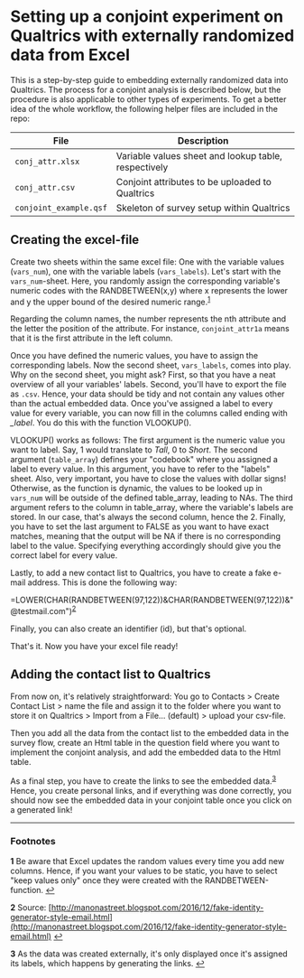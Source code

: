 # Setting up a conjoint experiment on Qualtrics with externally randomized data from Excel

This is a step-by-step guide to embedding externally randomized data into Qualtrics. The process for a conjoint analysis is described below, but the procedure is also applicable to other types of experiments. To get a better idea of the whole workflow, the following helper files are included in the repo:

| File                 | Description                                          |
|----------------------|------------------------------------------------------|
| `conj_attr.xlsx`       | Variable values sheet and lookup table, respectively |
| `conj_attr.csv`        | Conjoint attributes to be uploaded to Qualtrics      |
| `conjoint_example.qsf` | Skeleton of survey setup within Qualtrics            |

## Creating the excel-file

Create two sheets within the same excel file: One with the variable values (`vars_num`), one with the variable labels (`vars_labels`). Let's start with the `vars_num`-sheet. Here, you randomly assign the corresponding variable's numeric codes with the RANDBETWEEN(x,y) where x represents the lower and y the upper bound of the desired numeric range.<sup id="a1">[1](#f1)</sup>

Regarding the column names, the number represents the nth attribute and the letter the position of the attribute. For instance, `conjoint_attr1a` means that it is the first attribute in the left column.

Once you have defined the numeric values, you have to assign the corresponding labels. Now the second sheet, `vars_labels`, comes into play. Why on the second sheet, you might ask? First, so that you have a neat overview of all your variables' labels. Second, you'll have to export the file as `.csv`. Hence, your data should be tidy and not contain any values other than the actual embedded data. Once you've assigned a label to every value for every variable, you can now fill in the columns called ending with *_label*. You do this with the function VLOOKUP(). 

VLOOKUP() works as follows: The first argument is the numeric value you want to label. Say, 1 would translate to *Tall*, 0 to *Short*. The second argument (`table_array`) defines your "codebook" where you assigned a label to every value. In this argument, you have to refer to the "labels" sheet. Also, very important, you have to close the values with dollar signs! Otherwise, as the function is dynamic, the values to be looked up in `vars_num` will be outside of the defined table_array, leading to NAs. The third argument refers to the column in table_array, where the variable's labels are stored. In our case, that's always the second column, hence the 2. Finally, you have to set the last argument to FALSE as you want to have exact matches, meaning that the output will be NA if there is no corresponding label to the value. Specifying everything accordingly should give you the correct label for every value. 

Lastly, to add a new contact list to Qualtrics, you have to create a fake e-mail address. This is done the following way: 

=LOWER(CHAR(RANDBETWEEN(97,122))&CHAR(RANDBETWEEN(97,122))&"@testmail.com")<sup id="a2">[2](#f2)</sup>

Finally, you can also create an identifier (id), but that's optional.

That's it. Now you have your excel file ready!

## Adding the contact list to Qualtrics

From now on, it's relatively straightforward: You go to Contacts > Create Contact List > name the file and assign it to the folder where you want to store it on Qualtrics > Import from a File... (default) > upload your csv-file.

Then you add all the data from the contact list to the embedded data in the survey flow, create an Html table in the question field where you want to implement the conjoint analysis, and add the embedded data to the Html table.

As a final step, you have to create the links to see the embedded data.<sup id="a3">[3](#f3)</sup> Hence, you create personal links, and if everything was done correctly, you should now see the embedded data in your conjoint table once you click on a generated link!

---

### Footnotes

<b id="f1">1</b> Be aware that Excel updates the random values every time you add new columns. Hence, if you want your values to be static, you have to select "keep values only" once they were created with the RANDBETWEEN-function. [↩](#a1)

<b id="f2">2</b> Source: [http://manonastreet.blogspot.com/2016/12/fake-identity-generator-style-email.html](http://manonastreet.blogspot.com/2016/12/fake-identity-generator-style-email.html) [↩](#a2)

<b id="f3">3</b> As the data was created externally, it's only displayed once it's assigned its labels, which happens by generating the links. [↩](#a1)

